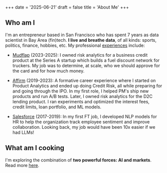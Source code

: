+++
date = '2025-06-21'
draft = false
title = 'About Me'
+++

## Who am I

I'm an entrepreneur based in San Francisco who has spent 7 years as data scientist in Bay Area (fin)tech. **I live and breathe data**, of all kinds: sports, politics, finance, hobbies, etc. My professional [experiences](https://www.linkedin.com/in/tyson-ni/) include:

- [Mudflap](https://www.mudflapinc.com/) (2023-2025): I owned risk analytics for a business credit product at the Series A startup which builds a fuel discount network for truckers. My job was to determine, at scale, who we should approve for the card and for how much money.

- [Affirm](https://affirm.com/) (2019-2023): A formative career experience where I started on Product Analytics and ended up doing Credit Risk, all while preparing for and going through the IPO. In my first role, I helped PM's ship new products and run A/B tests. Later, I owned risk analytics for the D2C lending product. I ran experiments and optimized the interest fees, credit limits, loan portfolio, and ML models. 

- [Salesforce](https://www.salesforce.com/) (2017-2019): In my first FT job, I developed NLP models for HR to help the organization track employee sentiment and improve collaboration. Looking back, my job would have been 10x easier if we had LLMs!

## What am I cooking

I'm exploring the combination of **two powerful forces: AI and markets**. Read more [here](../posts/thesis/).

